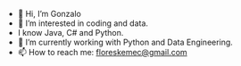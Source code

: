 - 👋 Hi, I’m Gonzalo
- 👀 I’m interested in coding and data.
- I know Java, C# and Python.
- 🌱 I’m currently working with Python and Data Engineering.
- 📫 How to reach me: floreskemec@gmail.com

<!---
floreskemec/floreskemec is a ✨ special ✨ repository because its `README.md` (this file) appears on your GitHub profile.
You can click the Preview link to take a look at your changes.
--->
